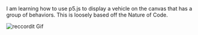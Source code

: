 I am learning how to use p5.js to display a vehicle on the canvas that has a group of behaviors. This is loosely based off the Nature of Code. 

![reccordit Gif](http://g.recordit.co/Kx0oMp00pw.gif)
